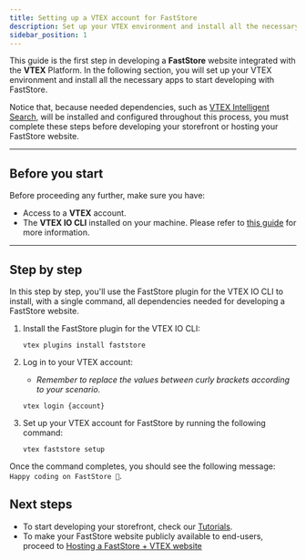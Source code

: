 ```yaml
---
title: Setting up a VTEX account for FastStore
description: Set up your VTEX environment and install all the necessary apps to start developing with FastStore
sidebar_position: 1
---
```


This guide is the first step in developing a **FastStore** website integrated with the **VTEX** Platform. In the following section, you will set up your VTEX environment and install all the necessary apps to start developing with FastStore.

Notice that, because needed dependencies, such as [VTEX Intelligent Search](https://help.vtex.com/tracks/vtex-intelligent-search), will be installed and configured throughout this process, you must complete these steps before developing your storefront or hosting your FastStore website.

---

## Before you start

Before proceeding any further, make sure you have:
- Access to a **VTEX** account.
- The **VTEX IO CLI** installed on your machine. Please refer to [this guide](https://developers.vtex.com/vtex-developer-docs/docs/vtex-io-documentation-vtex-io-cli-installation-and-command-reference) for more information.

---

## Step by step

In this step by step, you'll use the FastStore plugin for the VTEX IO CLI to install, with a single command, all dependencies needed for developing a FastStore website.

1. Install the FastStore plugin for the VTEX IO CLI:

    ```
    vtex plugins install faststore
    ```

2. Log in to your VTEX account:
   - *Remember to replace the values between curly brackets according to your scenario.*

    ```
    vtex login {account}
    ```

3. Set up your VTEX account for FastStore by running the following command:

    ```
    vtex faststore setup
    ```

Once the command completes, you should see the following message: ```Happy coding on FastStore 🎉```.

## Next steps

- To start developing your storefront, check our [Tutorials](/tutorials).
- To make your FastStore website publicly available to end-users, proceed to [Hosting a FastStore + VTEX website](/how-to-guides/platform-integration/vtex/hosting-a-faststore-vtex-website)
